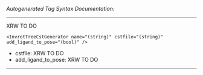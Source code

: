 _Autogenerated Tag Syntax Documentation:_

---
XRW TO DO

```
<InvrotTreeCstGenerator name="(string)" cstfile="(string)" add_ligand_to_pose="(bool)" />
```

-   cstfile: XRW TO DO
-   add_ligand_to_pose: XRW TO DO

---
